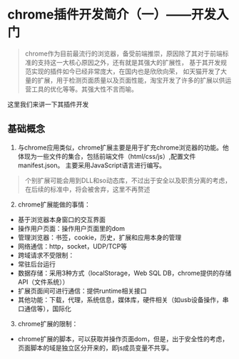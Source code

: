 # chrome插件开发简介（一）——开发入门

> chrome作为目前最流行的浏览器，备受前端推崇，原因除了其对于前端标准的支持这一大核心原因之外，还有就是其强大的扩展性，
基于其开发规范实现的插件如今已经非常庞大，在国内也是欣欣向荣，
如天猫开发了大量的扩展，用于检测页面质量以及页面性能，淘宝开发了许多的扩展以供运营工具的优化等等。其强大性不言而喻。

这里我们来讲一下其插件开发

## 基础概念

1. 与chrome应用类似，chrome扩展主要是用于扩充chrome浏览器的功能。他体现为一些文件的集合，包括前端文件（html/css/js）,配置文件manifest.json。
主要采用JavaScript语言进行编写。

> 个别扩展可能会用到DLL和so动态库，不过出于安全以及职责分离的考虑，在后续的标准中，将会被舍弃，这里不再赘述

2. chrome扩展能做的事情：

- 基于浏览器本身窗口的交互界面
- 操作用户页面：操作用户页面里的dom
- 管理浏览器：书签，cookie，历史，扩展和应用本身的管理
- 网络通信：http，socket，UDP/TCP等
- 跨域请求不受限制：
- 常驻后台运行
- 数据存储：采用3种方式（localStorage，Web SQL DB，chrome提供的存储API（文件系统））
- 扩展页面间可进行通信：提供runtime相关接口
- 其他功能：下载，代理，系统信息，媒体库，硬件相关（如usb设备操作，串口通信等），国际化


3. chrome扩展的限制：

- chrome扩展的脚本，可以获取并操作页面dom，但是，出于安全性的考虑，页面脚本的域是独立区分开来的，即js成员变量不共享。

&nbsp;<br>&nbsp;
&nbsp;<br>&nbsp;
&nbsp;<br>&nbsp;
&nbsp;<br>&nbsp;


